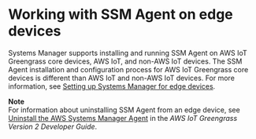 # Working with SSM Agent on edge devices<a name="install-ssm-agent-edge-devices"></a>

Systems Manager supports installing and running SSM Agent on AWS IoT Greengrass core devices, AWS IoT, and non\-AWS IoT devices\. The SSM Agent installation and configuration process for AWS IoT Greengrass core devices is different than AWS IoT and non\-AWS IoT devices\. For more information, see [Setting up Systems Manager for edge devices](systems-manager-setting-up-edge-devices.md)\.

**Note**  
For information about uninstalling SSM Agent from an edge device, see [Uninstall the AWS Systems Manager Agent](https://docs.aws.amazon.com/greengrass/v2/developerguide/uninstall-systems-manager-agent.html) in the *AWS IoT Greengrass Version 2 Developer Guide*\.
